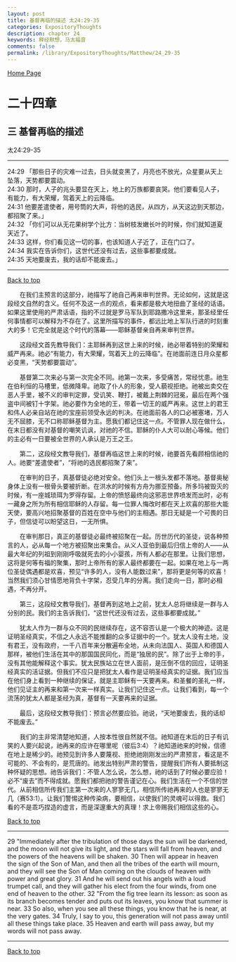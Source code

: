 ```yaml
---
layout: post
title: 基督再临的描述 太24:29-35
categories: ExpositoryThoughts
description: chapter 24
keywords: 释经默想，马太福音
comments: false
permalink: /library/ExpositoryThoughts/Matthew/24_29-35
---
```

[ Home Page ]({{site.baseurl}}/index) <br>

<a name="0"></a>
# 二十四章 

## 三 基督再临的描述

太24:29-35

***

24:29 「那些日子的灾难一过去，日头就变黑了，月亮也不放光，众星要从天上坠落，天势都要震动。<br>
24:30 那时，人子的兆头要显在天上，地上的万族都要哀哭。他们要看见人子，有能力，有大荣耀，驾着天上的云降临。<br>
24:31 他要差遣使者，用号筒的大声，将他的选民，从四方，从天这边到天那边，都招聚了来。」<br>
24:32 「你们可以从无花果树学个比方：当树枝发嫩长叶的时候，你们就知道夏天近了。<br>
24:33 这样，你们看见这一切的事，也该知道人子近了，正在门口了。<br>
24:34 我实在告诉你们，这世代还没有过去，这些事都要成就。<br>
24:35 天地要废去，我的话却不能废去。」<br>

***

[Back to top](#0)

&emsp;&emsp;在我们主预言的这部分，祂描写了祂自己再来审判世界。无论如何，这就是这段经文自然的含义。任何不及这一点的观点，看来都是极大地扭曲了圣经的话语。如果这里使用的严肃话语，指的不过就是罗马军队到耶路撒冷这里来，那圣经里任何事情都可以解释为不存在了。这里所描写的事件，都远比地上军队行进的时刻重大的多！它完全就是这个时代的落幕——耶稣基督亲自再来审判世界。

&emsp;&emsp;这段经文首先教导我们：主耶稣再到这世上来的时候，祂必带着特别的荣耀和威严再来。祂必“有能力，有大荣耀，驾着天上的云降临”。在祂面前连日月众星都必变黑，“天势都要震动”。

&emsp;&emsp;基督第二次来必与第一次完全不同。祂第一次来，多受痛苦，常经忧患。祂生在伯利恒的马槽里，低微降卑。祂取了仆人的形象，受人藐视拒绝。祂被出卖交在恶人手里，被不义的审判定罪，受讥笑、鞭打，被戴上荆棘的冠冕，最后在两个强盗中间被钉十字架。祂必要作为全地的王，带着一切王的威严再来。这世上的君王和伟人必亲自站在祂的宝座前领受永远的判决。在祂面前各人的口必被塞堵，万人无不屈膝，无不口称耶稣基督为主。愿我们都记住这一点。不管罪人现在做什么，在末日都没有对基督的嘲笑讥讽，对祂的不信。耶稣的仆人大可以耐心等候。他们的主必有一日要被全世界的人承认是万王之王。

&emsp;&emsp;第二，这段经文教导我们，基督再临这世上来的时候，祂要首先看顾相信祂的人。祂要“差遣使者”，“将祂的选民都招聚了来”。

&emsp;&emsp;在审判的日子，真基督徒必绝对安全。他们头上一根头发都不落地。基督奥秘身体上没有一根骨头要被折断。在洪水的时候有方舟为挪亚预备。所多玛被毁灭的时候，有一座城琐珥为罗得存留。上帝的愤怒最终向这邪恶世界喷发而出时，必有一藏身之所为所有相信耶稣的人存留。每一位罪人悔改时都在天上欢喜的那些大能天使，要高兴地招聚基督的百姓在空中与他们的主相遇。那日无疑是一个可畏的日子，但信徒可以盼望这日，一无所惧。

&emsp;&emsp;在审判那日，真正的基督徒必最终被招聚在一起。历世历代的圣徒，说各种预言的人，必从每一个地方被招聚出来集合。从义人亚伯到最后归信上帝的人——从最大年纪的列祖到刚刚呼吸就死去的小小婴孩，所有人都必在那里。让我们思想，这将是何等有福的聚集，那时上帝所有的家人最终都要在一起。如果在地上与一两位圣徒偶遇都是欢喜，预见“许多的人，没有人能数过来”，那将更是何等的欢喜！当然我们须心甘情愿地背负十字架，忍受几年的分离。我们走向一日，那时必相遇，不再分开。

&emsp;&emsp;第三，这段经文教导我们，基督再到这地上之前，犹太人总将继续是一群与人分别的民。我们的主告诉我们，“这世代还没有过去，这些事都要成就。”

&emsp;&emsp;犹太人作为一群与众不同的民继续存在，这不容否认是一个极大的神迹。这是证明圣经真实，不信之人永远不能推翻的众多证据中的一个。犹太人没有土地，没有君王，没有政府，一千八百年来分散遍布全地，从未向法国人、英国人和德国人那样，被他们生活在其中的那国国民同化，而是“独居的民”。除了出于上帝的手，没有其他能解释这个事实。犹太民族站立在世人面前，是压倒不信的回应，证明圣经真实的活证据。但我们不应只是把犹太人看作是证明圣经真实的证据。我们应当在他们身上看到一种继续的保证，就是主耶稣有一天要再来。和圣餐的圣礼一样，他们见证主的再来和第一次来一样真实。让我们记住这一点。让我们看到，每一个流荡的犹太人都是圣经为真，基督有一天要再来的证据。

&emsp;&emsp;最后，这段经文教导我们：预言必然要应验。祂说，“天地要废去，我的话却不能废去。”

&emsp;&emsp;我们的主非常清楚地知道，人按本性很自然就不信。祂知道在末后的日子有讥笑的人要兴起说，祂再来的应许在哪里呢（彼后3:4）？祂知道祂来的时候，信德在地上是稀少的。祂预见到许多人要蔑视、拒绝祂刚刚发出的严肃预言，看这是不可能的、不会有的，是荒唐的。祂发出特别严肃的警告，提醒我们所有人要抵制这种怀疑的思想。祂告诉我们：不管人怎么说，怎么想，祂的话到了时候必要应验！必不“废去”而不得成就。愿我们都把祂的警告谨记在心。我们生活在一个不信的世代。从前相信所传我们主第一次来的人寥寥无几，相信所传祂再来的人也是寥寥无几（赛53:1）。让我们警惕这种传染病，要相信，以使我们的灵魂可以得救。我们看的不是乖巧捏造的虚言，而是深邃重大的真理！求上帝赐我们相信这些的心。

[Back to top](#0)

***

29 "Immediately after the tribulation of those days the sun will be darkened, and the moon will not give its light, and the stars will fall from heaven, and the powers of the heavens will be shaken. 30 Then will appear in heaven the sign of the Son of Man, and then all the tribes of the earth will mourn, and they will see the Son of Man coming on the clouds of heaven with power and great glory. 31 And he will send out his angels with a loud trumpet call, and they will gather his elect from the four winds, from one end of heaven to the other. 32 "From the fig tree learn its lesson: as soon as its branch becomes tender and puts out its leaves, you know that summer is near. 33 So also, when you see all these things, you know that he is near, at the very gates. 34 Truly, I say to you, this generation will not pass away until all these things take place. 35 Heaven and earth will pass away, but my words will not pass away.

***

[Back to top](#0)

